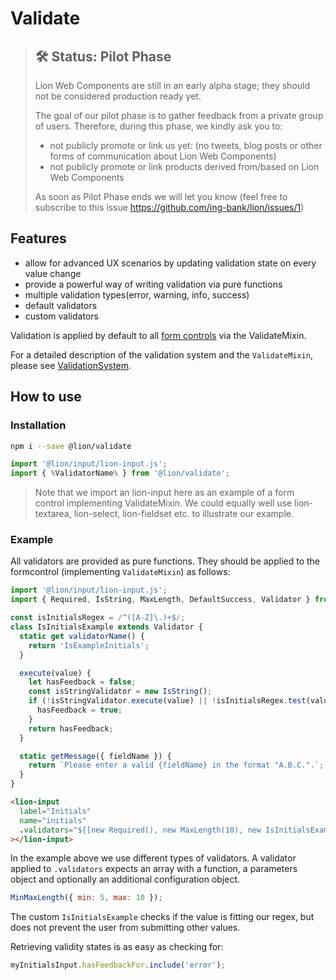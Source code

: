 # Validate

> ## 🛠 Status: Pilot Phase
> Lion Web Components are still in an early alpha stage; they should not be considered production ready yet.
>
> The goal of our pilot phase is to gather feedback from a private group of users.
> Therefore, during this phase, we kindly ask you to:
> - not publicly promote or link us yet: (no tweets, blog posts or other forms of communication about Lion Web Components)
> - not publicly promote or link products derived from/based on Lion Web Components
>
> As soon as Pilot Phase ends we will let you know (feel free to subscribe to this issue https://github.com/ing-bank/lion/issues/1)

## Features

- allow for advanced UX scenarios by updating validation state on every value change
- provide a powerful way of writing validation via pure functions
- multiple validation types(error, warning, info, success)
- default validators
- custom validators

Validation is applied by default to all [form controls](https://github.com/ing-bank/lion/blob/master/packages/field/docs/FormFundaments.md) via the
ValidateMixin.

For a detailed description of the validation system and the `ValidateMixin`, please see [ValidationSystem](https://github.com/ing-bank/lion/blob/master/packages/validate/docs/ValidationSystem.md).

## How to use

### Installation

```sh
npm i --save @lion/validate
```

```js
import '@lion/input/lion-input.js';
import { %ValidatorName% } from '@lion/validate';
```

> Note that we import an lion-input here as an example of a form control implementing ValidateMixin.
> We could equally well use lion-textarea, lion-select, lion-fieldset etc. to illustrate our example.

### Example

All validators are provided as pure functions. They should be applied to the formcontrol (implementing
`ValidateMixin`) as follows:

```js
import '@lion/input/lion-input.js';
import { Required, IsString, MaxLength, DefaultSuccess, Validator } from '@lion/validate';

const isInitialsRegex = /^([A-Z]\.)+$/;
class IsInitialsExample extends Validator {
  static get validatorName() {
    return 'IsExampleInitials';
  }

  execute(value) {
    let hasFeedback = false;
    const isStringValidator = new IsString();
    if (!isStringValidator.execute(value) || !isInitialsRegex.test(value.toLowerCase())) {
      hasFeedback = true;
    }
    return hasFeedback;
  }

  static getMessage({ fieldName }) {
    return `Please enter a valid {fieldName} in the format "A.B.C.".`;
  }
}
```

```html
<lion-input
  label="Initials"
  name="initials"
  .validators="${[new Required(), new MaxLength(10), new IsInitialsExample(null, { type: 'warning' }), new DefaultSuccess()]}"
></lion-input>
```

In the example above we use different types of validators.
A validator applied to `.validators` expects an array with a function, a parameters object and
optionally an additional configuration object.

```js
MinMaxLength({ min: 5, max: 10 });
```

The custom `IsInitialsExample` checks if the value is fitting our regex, but does not prevent the user from submitting other values.

Retrieving validity states is as easy as checking for:

```js
myInitialsInput.hasFeedbackFor.include('error');
```

